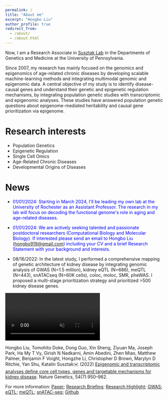 ```yaml
---
permalink: /
title: "About me"
excerpt: "Hongbo Liu"
author_profile: true
redirect_from: 
  - /about/
  - /about.html
---
```

<base target="_self">

Now, I am a Research Associate in [Susztak Lab](https://www.med.upenn.edu/susztaklab) in the Departments of Genetics and Medicine at the University of Pennsylvania.

Since 2007, my research has mainly focused on the genomics and epigenomics of age-related chronic diseases by developing scalable machine-learning methods and integrating 
multimodal genomic and epigenomic data. A central objective of my study is to identify disease-causal genes and understand their genetic and epigenetic regulation mechanisms, by integrating population genetic studies with transcriptomic and epigenomic analyses.
These studies have answered population genetic questions about epigenome-mediated heritability and causal gene prioritization via epigenome.


Research interests
======
* Population Genetics
* Epigenetic Regulation
* Single Cell Omics
* Age-Related Chronic Diseases
* Developmental Origins of Diseases


News
======

* <span style='color:blue'>01/01/2024: Starting in March 2024, I'll be leading my own lab at the University of Rochester as an Assistant Professor. The research in my lab will focus on decoding the functional genome's role in aging and age-related diseases.</span>

* <span style="color:blue">01/01/2024: We are actively seeking talented and passionate postdoctoral researchers (Computational Biology and Molecular Biology). If interested please send an email to Hongbo Liu (hongbo919@gmail.com) including your CV and a brief Research Statement with your background and interests.</span>


* 08/16/2022: In the latest study, I performed a comprehensive mapping of genetic architecture of kidney disease by integrating genomic analysis of GWAS (N=1.5 million), kidney eQTL (N=686), meQTL (N=443), snATACseq (N=60K cells), coloc, moloc, SMR, pheWAS. I proposed a multi-stage prioritization strategy and prioritized >500 kidney disease genes.
<html>
<body>
<video src="https://user-images.githubusercontent.com/2704756/210302639-8c4e8317-89e5-4a24-8160-dfe5bfb5d59d.mp4" loop="true" autoplay="autoplay" controls="controls" style="max-width: 730px;" muted>
</video>
</body>
</html>

Hongbo Liu, Tomohito Doke, Dong Guo, Xin Sheng, Ziyuan Ma, Joseph Park, Ha My T Vy, Girish N Nadkarni, Amin Abedini, Zhen Miao, Matthew Palmer, Benjamin F Voight, Hongzhe Li, Christopher D Brown, Marylyn D Ritchie, Yan Shu, Katalin Susztak✉️ (2022) [Epigenomic and transcriptomic analyses define core cell types, genes and targetable mechanisms for kidney disease](https://www.nature.com/articles/s41588-022-01097-w). Nature Genetics, 54(7):950–962. 
  
For more information: [Paper](https://www.nature.com/articles/s41588-022-01097-w); [Research Briefing](https://www.nature.com/articles/s41588-022-01098-9);  [Research Highlight](https://www.kidney-international.org/article/S0085-2538(22)00903-6/fulltext); [GWAS](https://susztaklab.com/GWAS/index.php); [eQTL](http://www.susztaklab.com/Kidney_eQTL/index.php); [meQTL](http://www.susztaklab.com/Kidney_meQTL/index.php); [snATAC-seq](http://www.susztaklab.com/Human_snATAC/index.php); [Github](https://github.com/hbliu/Kidney_Epi_Pri)




